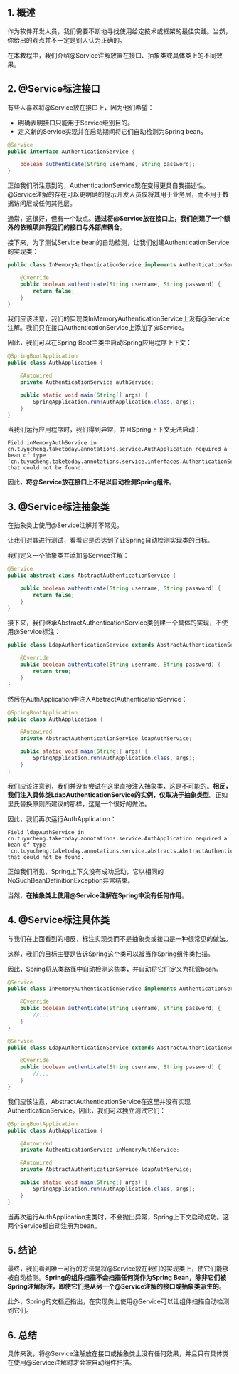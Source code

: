 ## 1. 概述

作为软件开发人员，我们需要不断地寻找使用给定技术或框架的最佳实践。当然，你给出的观点并不一定是别人认为正确的。

在本教程中，我们介绍@Service注解放置在接口、抽象类或具体类上的不同效果。

## 2. @Service标注接口

有些人喜欢将@Service放在接口上，因为他们希望：

+ 明确表明接口只能用于Service级别目的。
+ 定义新的Service实现并在启动期间将它们自动检测为Spring bean。

```java
@Service
public interface AuthenticationService {

    boolean authenticate(String username, String password);
}
```

正如我们所注意到的，AuthenticationService现在变得更具自我描述性。@Service注解的存在可以更明确的提示开发人员仅将其用于业务层，而不用于数据访问层或任何其他层。

通常，这很好，但有一个缺点。**通过将@Service放在接口上，我们创建了一个额外的依赖项并将我们的接口与外部库耦合**。

接下来，为了测试Service bean的自动检测，让我们创建AuthenticationService的实现类：

```java
public class InMemoryAuthenticationService implements AuthenticationService {

    @Override
    public boolean authenticate(String username, String password) {
        return false;
    }
}
```

我们应该注意，我们的实现类InMemoryAuthenticationService上没有@Service注解。我们只在接口AuthenticationService上添加了@Service。

因此，我们可以在Spring Boot主类中启动Spring应用程序上下文：

```java
@SpringBootApplication
public class AuthApplication {

    @Autowired
    private AuthenticationService authService;

    public static void main(String[] args) {
        SpringApplication.run(AuthApplication.class, args);
    }
}
```

当我们运行应用程序时，我们得到异常，并且Spring上下文无法启动：

```shell
Field inMemoryAuthService in cn.tuyucheng.taketoday.annotations.service.AuthApplication required a bean of type 
'cn.tuyucheng.taketoday.annotations.service.interfaces.AuthenticationService' that could not be found.
```

因此，**将@Service放在接口上不足以自动检测Spring组件**。

## 3. @Service标注抽象类

在抽象类上使用@Service注解并不常见。

让我们对其进行测试，看看它是否达到了让Spring自动检测实现类的目标。

我们定义一个抽象类并添加@Service注解：

```java
@Service
public abstract class AbstractAuthenticationService {

    public boolean authenticate(String username, String password) {
        return false;
    }
}
```

接下来，我们继承AbstractAuthenticationService类创建一个具体的实现，不使用@Service标注：

```java
public class LdapAuthenticationService extends AbstractAuthenticationService {

    @Override
    public boolean authenticate(String username, String password) {
        return true;
    }
}
```

然后在AuthApplication中注入AbstractAuthenticationService：

```java
@SpringBootApplication
public class AuthApplication {

    @Autowired
    private AbstractAuthenticationService ldapAuthService;

    public static void main(String[] args) {
        SpringApplication.run(AuthApplication.class, args);
    }
}
```

我们应该注意到，我们并没有尝试在这里直接注入抽象类，这是不可能的。**相反，我们注入具体类LdapAuthenticationService的实例，仅取决于抽象类型**。正如里氏替换原则所建议的那样，这是一个很好的做法。

因此，我们再次运行AuthApplication：

```shell
Field ldapAuthService in cn.tuyucheng.taketoday.annotations.service.AuthApplication required a bean of type 
'cn.tuyucheng.taketoday.annotations.service.abstracts.AbstractAuthenticationService' that could not be found.
```

正如我们所见，Spring上下文没有成功启动，它以相同的NoSuchBeanDefinitionException异常结束。

当然，**在抽象类上使用@Service注解在Spring中没有任何作用**。

## 4. @Service标注具体类

与我们在上面看到的相反，标注实现类而不是抽象类或接口是一种很常见的做法。

这样，我们的目标主要是告诉Spring这个类可以被当作Spring组件类扫描。

因此，Spring将从类路径中自动检测这些类，并自动将它们定义为托管bean。

```java
@Service
public class InMemoryAuthenticationService implements AuthenticationService {

    @Override
    public boolean authenticate(String username, String password) {
        //...
    }
}

@Service
public class LdapAuthenticationService extends AbstractAuthenticationService {

    @Override
    public boolean authenticate(String username, String password) {
        //...
    }
}
```

我们应该注意，AbstractAuthenticationService在这里并没有实现AuthenticationService。因此，我们可以独立测试它们：

```java
@SpringBootApplication
public class AuthApplication {

    @Autowired
    private AuthenticationService inMemoryAuthService;

    @Autowired
    private AbstractAuthenticationService ldapAuthService;

    public static void main(String[] args) {
        SpringApplication.run(AuthApplication.class, args);
    }
}
```

当再次运行AuthApplication主类时，不会抛出异常，Spring上下文启动成功。这两个Service都自动注册为bean。

## 5. 结论

最终，我们看到唯一可行的方法是将@Service放在我们的实现类上，使它们能够被自动检测。**Spring的组件扫描不会扫描任何类作为Spring Bean，除非它们被Spring注解标注，即使它们是从另一个@Service注解的接口或抽象类派生的**。

此外，Spring的文档还指出，在实现类上使用@Service可以让组件扫描自动检测到它们。

## 6. 总结

具体来说，将@Service注解放在接口或抽象类上没有任何效果，并且只有具体类在使用@Service注解时才会被自动组件扫描。